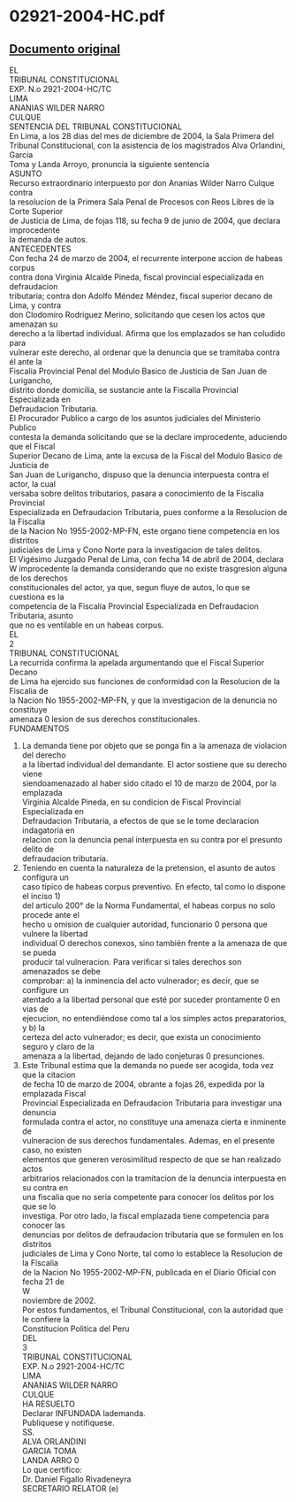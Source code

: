 
02921-2004-HC.pdf
=================
  
[Documento original](https://tc.gob.pe/jurisprudencia/2005/02921-2004-HC.pdf)  
---  
EL  
TRIBUNAL CONSTITUCIONAL  
EXP. N.o 2921-2004-HC/TC  
LIMA  
ANANIAS WILDER NARRO  
CULQUE  
SENTENCIA DEL TRIBUNAL CONSTITUCIONAL  
En Lima, a los 28 dias del mes de diciembre de 2004, la Sala Primera del  
Tribunal Constitucional, con la asistencia de los magistrados Alva Orlandini, Garcia  
Toma y Landa Arroyo, pronuncia la siguiente sentencia  
ASUNTO  
Recurso extraordinario interpuesto por don Ananias Wilder Narro Culque contra  
la resolucion de la Primera Sala Penal de Procesos con Reos Libres de la Corte Superior  
de Justicia de Lima, de fojas 118, su fecha 9 de junio de 2004, que declara improcedente  
la demanda de autos.  
ANTECEDENTES  
Con fecha 24 de marzo de 2004, el recurrente interpone accion de habeas corpus  
contra dona Virginia Alcalde Pineda, fiscal provincial especializada en defraudacion  
tributaria; contra don Adolfo Méndez Méndez, fiscal superior decano de Lima, y contra  
don Clodomiro Rodriguez Merino, solicitando que cesen los actos que amenazan su  
derecho a la libertad individual. Afirma que los emplazados se han coludido para  
vulnerar este derecho, al ordenar que la denuncia que se tramitaba contra él ante la  
Fiscalia Provincial Penal del Modulo Basico de Justicia de San Juan de Lurigancho,  
distrito donde domicilia, se sustancie ante la Fiscalia Provincial Especializada en  
Defraudacion Tributaria.  
El Procurador Publico a cargo de los asuntos judiciales del Ministerio Publico  
contesta la demanda solicitando que se la declare improcedente, aduciendo que el Fiscal  
Superior Decano de Lima, ante la excusa de la Fiscal del Modulo Basico de Justicia de  
San Juan de Lurigancho, dispuso que la denuncia interpuesta contra el actor, la cual  
versaba sobre delitos tributarios, pasara a conocimiento de la Fiscalia Provincial  
Especializada en Defraudacion Tributaria, pues conforme a la Resolucion de la Fiscalia  
de la Nacion No 1955-2002-MP-FN, este organo tiene competencia en los distritos  
judiciales de Lima y Cono Norte para la investigacion de tales delitos.  
El Vigésimo Juzgado Penal de Lima, con fecha 14 de abril de 2004, declara  
W improcedente la demanda considerando que no existe trasgresion alguna de los derechos  
constitucionales del actor, ya que, segun fluye de autos, lo que se cuestiona es la  
competencia de la Fiscalia Provincial Especializada en Defraudacion Tributaria, asunto  
que no es ventilable en un habeas corpus.  
EL  
2  
TRIBUNAL CONSTITUCIONAL  
La recurrida confirma la apelada argumentando que el Fiscal Superior Decano  
de Lima ha ejercido sus funciones de conformidad con la Resolucion de la Fiscalia de  
la Nacion No 1955-2002-MP-FN, y que la investigacion de la denuncia no constituye  
amenaza 0 lesion de sus derechos constitucionales.  
FUNDAMENTOS  
1. La demanda tiene por objeto que se ponga fin a la amenaza de violacion del derecho  
a la libertad individual del demandante. El actor sostiene que su derecho viene  
siendoamenazado al haber sido citado el 10 de marzo de 2004, por la emplazada  
Virginia Alcalde Pineda, en su condicion de Fiscal Provincial Especializada en  
Defraudacion Tributaria, a efectos de que se le tome declaracion indagatoria en  
relacion con la denuncia penal interpuesta en su contra por el presunto delito de  
defraudacion tributaria.  
2. Teniendo en cuenta la naturaleza de la pretension, el asunto de autos configura un  
caso tipico de habeas corpus preventivo. En efecto, tal como lo dispone el inciso 1)  
del articulo 200° de la Norma Fundamental, el habeas corpus no solo procede ante el  
hecho u omision de cualquier autoridad, funcionario 0 persona que vulnere la libertad  
individual O derechos conexos, sino también frente a la amenaza de que se pueda  
producir tal vulneracion. Para verificar si tales derechos son amenazados se debe  
comprobar: a) la inminencia del acto vulnerador; es decir, que se configure un  
atentado a la libertad personal que esté por suceder prontamente 0 en vias de  
ejecucion, no entendiéndose como tal a los simples actos preparatorios, y b) la  
certeza del acto vulnerador; es decir, que exista un conocimiento seguro y claro de la  
amenaza a la libertad, dejando de lado conjeturas 0 presunciones.  
3. Este Tribunal estima que la demanda no puede ser acogida, toda vez que la citacion  
de fecha 10 de marzo de 2004, obrante a fojas 26, expedida por la emplazada Fiscal  
Provincial Especializada en Defraudacion Tributaria para investigar una denuncia  
formulada contra el actor, no constituye una amenaza cierta e inminente de  
vulneracion de sus derechos fundamentales. Ademas, en el presente caso, no existen  
elementos que generen verosimilitud respecto de que se han realizado actos  
arbitrarios relacionados con la tramitacion de la denuncia interpuesta en su contra en  
una fiscalia que no seria competente para conocer los delitos por los que se lo  
investiga. Por otro lado, la fiscal emplazada tiene competencia para conocer las  
denuncias por delitos de defraudacion tributaria que se formulen en los distritos  
judiciales de Lima y Cono Norte, tal como lo establece la Resolucion de la Fiscalia  
de la Nacion No 1955-2002-MP-FN, publicada en el Diario Oficial con fecha 21 de  
W  
noviembre de 2002.  
Por estos fundamentos, el Tribunal Constitucional, con la autoridad que le confiere la  
Constitucion Politica del Peru  
DEL  
3  
TRIBUNAL CONSTITUCIONAL  
EXP. N.o 2921-2004-HC/TC  
LIMA  
ANANIAS WILDER NARRO  
CULQUE  
HA RESUELTO  
Declarar INFUNDADA lademanda.  
Publiquese y notifiquese.  
SS.  
ALVA ORLANDINI  
GARCIA TOMA  
LANDA ARRO 0  
Lo que certifico:  
Dr. Daniel Figallo Rivadeneyra  
SECRETARIO RELATOR (e)